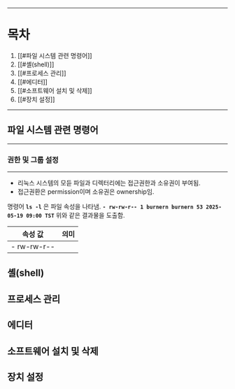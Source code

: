 
---
# 목차
1. [[#파일 시스템 관련 명령어]]
2. [[#셸(shell)]]
3. [[#프로세스 관리]]
4. [[#에디터]]
5. [[#소프트웨어 설치 및 삭제]]
6. [[#장치 설정]]
---
## 파일 시스템 관련 명령어
---
### 권한 및 그룹 설정
---
- 리눅스 시스템의 모듣 파일과 디렉터리에는 접근권한과 소유권이 부여됨.
- 접근권환은 permission이며 소유권은 ownership임.

명령어 **`ls -l`** 은 파일 속성을 나타냄.
**`- rw-rw-r-- 1 burnern burnern 53 2025-05-19 09:00 TST`**
위와 같은 결과물을 도출함.

| 속성 값        | 의미  |
| ----------- | --- |
| - rw-rw-r-- |     |


## 셸(shell)

## 프로세스 관리

## 에디터

## 소프트웨어 설치 및 삭제

## 장치 설정